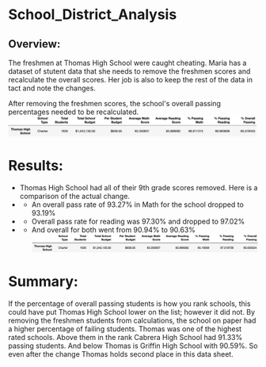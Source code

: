 # School_District_Analysis
## Overview:
The freshmen at Thomas High School were caught cheating. Maria has a dataset of stutent data that she needs to remove the freshmen scores and recalculate the overall scores. Her job is also to keep the rest of the data in tact and note the changes.<br>

After removing the freshmen scores, the school's overall passing percentages needed to be recalculated. <br>
![before](https://github.com/James-Harkin/School_District_Analysis/blob/main/Resources/images/ThomasBefore.png?)
# Results:
* Thomas High School had all of their 9th grade scores removed. Here is a comparison of the actual change.
* * An overall pass rate of 93.27% in Math for the school dropped to 93.19%
* * Overall pass rate for reading was 97.30% and dropped to 97.02%	
* * And overall for both went from 90.94% to 90.63% <br>
![after](https://github.com/James-Harkin/School_District_Analysis/blob/main/Resources/images/ThomasAfter.png?)
# Summary:
If the percentage of overall passing students is how you rank schools, this could have put Thomas High School lower on the list; however it did not. By removing the freshmen students from calculations, the school on paper had a higher percentage of failing students. Thomas was one of the highest rated schools. Above them in the rank Cabrera High School	had 91.33% passing students. And below Thomas is Griffin High School with 90.59%. So even after the change Thomas holds second place in this data sheet.

